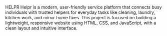 HELPR
Helpr is a modern, user-friendly service platform that connects busy individuals with trusted helpers for everyday tasks like cleaning, laundry, kitchen work, and minor home fixes. This project is focused on building a lightweight, responsive website using HTML, CSS, and JavaScript, with a clean layout and intuitive interface.
